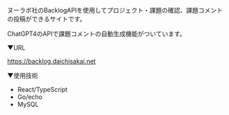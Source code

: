 <p>ヌーラボ社のBacklogAPIを使用してプロジェクト・課題の確認、課題コメントの投稿ができるサイトです。</p>
<p>ChatGPT4のAPIで課題コメントの自動生成機能がついています。</p>

<p>▼URL</p>
<a href="https://backlog.daichisakai.net" target="_brank">https://backlog.daichisakai.net</a>

<p>▼使用技術</p>
<ul>
<li>React/TypeScript</li>
<li>Go/echo</li>
<li>MySQL</li>
</ul>
